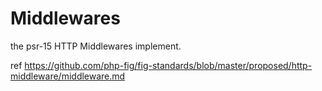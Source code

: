 # Middlewares

the psr-15 HTTP Middlewares implement.

ref https://github.com/php-fig/fig-standards/blob/master/proposed/http-middleware/middleware.md